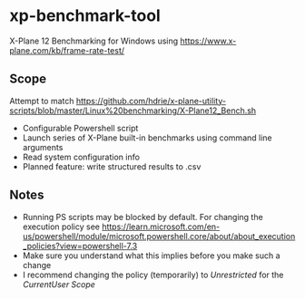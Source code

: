 # xp-benchmark-tool
X-Plane 12 Benchmarking for Windows
using https://www.x-plane.com/kb/frame-rate-test/

## Scope
Attempt to match https://github.com/hdrie/x-plane-utility-scripts/blob/master/Linux%20benchmarking/X-Plane12_Bench.sh
- Configurable Powershell script
- Launch series of X-Plane built-in benchmarks using command line arguments
- Read system configuration info
- Planned feature: write structured results to .csv

## Notes
- Running PS scripts may be blocked by default. For changing the execution policy see https://learn.microsoft.com/en-us/powershell/module/microsoft.powershell.core/about/about_execution_policies?view=powershell-7.3
- Make sure you understand what this implies before you make such a change
- I recommend changing the policy (temporarily) to *Unrestricted* for the *CurrentUser* *Scope*
